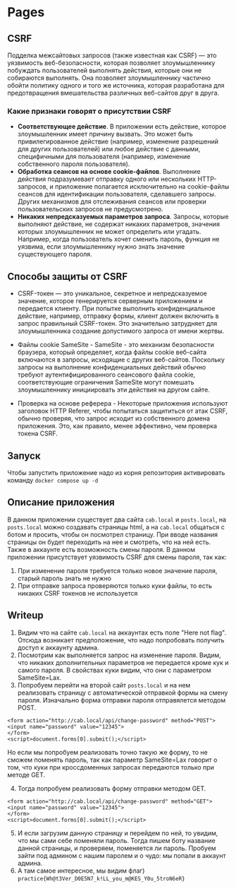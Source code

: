 # Pages
## CSRF 
Подделка межсайтовых запросов (также известная как CSRF) — это уязвимость веб-безопасности, которая позволяет злоумышленнику побуждать пользователей выполнять действия, которые они не собираются выполнять. Она позволяет злоумышленнику частично обойти политику одного и того же источника, которая разработана для предотвращения вмешательства различных веб-сайтов друг в друга.

### Какие признаки говорят о присутствии CSRF
* **Соответствующее действие**. В приложении есть действие, которое злоумышленник имеет причину вызвать. Это может быть привилегированное действие (например, изменение разрешений для других пользователей) или любое действие с данными, специфичными для пользователя (например, изменение собственного пароля пользователя).
* **Обработка сеансов на основе cookie-файлов**. Выполнение действия подразумевает отправку одного или нескольких HTTP-запросов, и приложение полагается исключительно на cookie-файлы сеансов для идентификации пользователя, сделавшего запросы. Других механизмов для отслеживания сеансов или проверки пользовательских запросов не предусмотрено.
* **Никаких непредсказуемых параметров запроса**. Запросы, которые выполняют действие, не содержат никаких параметров, значения которых злоумышленник не может определить или угадать. Например, когда пользователь хочет сменить пароль, функция не уязвима, если злоумышленнику нужно знать значение существующего пароля.

## Способы защиты от CSRF
* CSRF-токен — это уникальное, секретное и непредсказуемое значение, которое генерируется серверным приложением и передается клиенту. При попытке выполнить конфиденциальное действие, например, отправку формы, клиент должен включить в запрос правильный CSRF-токен. Это значительно затрудняет для злоумышленника создание допустимого запроса от имени жертвы.

* Файлы cookie SameSite - SameSite - это механизм безопасности браузера, который определяет, когда файлы cookie веб-сайта включаются в запросы, исходящие с других веб-сайтов. Поскольку запросы на выполнение конфиденциальных действий обычно требуют аутентифицированного сеансового файла cookie, соответствующие ограничения SameSite могут помешать злоумышленнику инициировать эти действия на другом сайте.

* Проверка на основе реферера - Некоторые приложения используют заголовок HTTP Referer, чтобы попытаться защититься от атак CSRF, обычно проверяя, что запрос исходит из собственного домена приложения. Это, как правило, менее эффективно, чем проверка токена CSRF.

## Запуск
Чтобы запустить приложение надо из корня репозитория активировать команду `docker compose up -d`

## Описание приложения
В данном приложении существует два сайта `cab.local` и `posts.local`, на `posts.local` можно создавать страницы html, а на `cab.local` общаться с ботом и просить, чтобы он посмотрел страницу. При вводе названия страницы он будет переходить на нее и смотреть, что на ней есть.
Также в аккаунте есть возможность смены пароля. В данном приложении присутствует уязвимость CSRF для смены пароля, так как:
1) При изменение пароля требуется только новое значение пароля, старый пароль знать не нужно
2) При отправке запроса проверяются только куки файлы, то есть никаких CSRF токенов не используется

## Writeup
1. Видим что на сайте `cab.local` на аккаунтах есть поле "Here not flag". Отсюда возникает предположение, что надо попробовать получить доступ к аккаунту админа. 
2. Посмотрим как выполняется запрос на изменение пароля. Видим, что никаких дополнительных параметров не передается кроме кук и самого пароля. В свойствах куки видим, что они с параметром SameSite=Lax. 
3. Попробуем перейти на второй сайт `posts.local` и на нем реализовать страницу с автоматической отправкой формы на смену пароля. Изначально форма отправки пароля отправялется методом POST.
```
<form action="http://cab.local/api/change-password" method="POST">
<input name="password" value="12345">
</form>
<script>document.forms[0].submit();</script>
```
Но если мы попробуем реализовать точно такую же форму, то не сможем поменять пароль, так как параметр SameSite=Lax говорит о том, что куки при кроссдоменных запросах передаются только при методе GET.

4. Тогда попробуем реализовать форму отправки методом GET. 
```
<form action="http://cab.local/api/change-password" method="GET">
<input name="password" value="12345">
</form>
<script>document.forms[0].submit();</script>
```
5. И если загрузим данную страницу и перейдем по ней, то увидим, что мы сами себе поменяли пароль. Тогда пишем боту название данной страницы, и проверяем, поменяется ли пароль. Пробуем зайти под админом с нашим паролем и о чудо: мы попали в аккаунт админа. 
6. А там самое интересное, мы видим флаг) 
`practice{Wh@t3Ver_D0E5N7_k!LL_you_m@KES_Y0u_5troN6eR}`